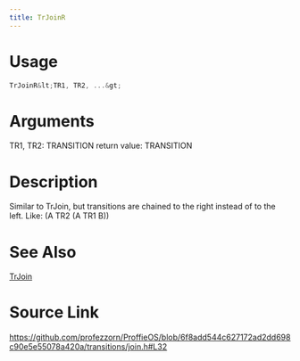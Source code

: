 ```yaml
---
title: TrJoinR
---
```


# Usage
```cpp
TrJoinR&lt;TR1, TR2, ...&gt;
```

# Arguments
TR1, TR2: TRANSITION
return value: TRANSITION

# Description
Similar to TrJoin, but transitions are chained
to the right instead of to the left. Like:
(A TR2 (A TR1 B))

# See Also
[TrJoin](/config/transitions/TrJoin.html)

# Source Link
https://github.com/profezzorn/ProffieOS/blob/6f8add544c627172ad2dd698c90e5e55078a420a/transitions/join.h#L32
